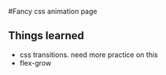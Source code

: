 #Fancy css animation page
## Things learned
* css transitions. need more practice on this
* flex-grow 
